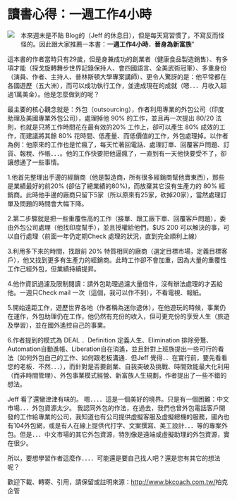 # 讀書心得：一週工作4小時 

<div style="clear: both; text-align: center;"><a href="http://1.bp.blogspot.com/-m-29bSWAncI/VhMc5ZuRtUI/AAAAAAAALpI/yXBb7W50lcg/s1600/book-work_4hours.jpg" style="clear: left; float: left; margin-bottom: 1em; margin-right: 1em;"><img border="0" src="http://1.bp.blogspot.com/-m-29bSWAncI/VhMc5ZuRtUI/AAAAAAAALpI/yXBb7W50lcg/s1600/book-work_4hours.jpg"/></a></div>
<p>本來週末是不貼 Blog的（Jeff 的休息日），但是每天寫習慣了，不寫反而怪怪的。因此跟大家推薦一本書：<b>一週工作4小時．晉身為新富族</b>”</p>
<p>這本書的作者當時只有29歲，但是身兼成功的創業者（健康食品製造銷售）、有多項才能（探戈旋轉舞步世界記錄保持人、會四國語言、全美武術冠軍）、多重身份（演員、作者、主持人、普林斯頓大學專案講師）、更令人驚訝的是：他平常都在各國遊歷（五大洲），而可以成功執行工作，並達成現在的成就（嗯．．．月收入超過1萬美金）。他是怎麼做到的呢？<a name="more"></a></p>
<p>最主要的核心觀念就是：外包（outsourcing），作者利用專業的外包公司（印度助理及美國專業外包公司），處理掉他 90% 的工作，並且再一次提出 80/20 法則，也就是只將工作時間花在最有效的20% 工作上，卻可以產生 80% 成效的工作，而建議將其餘 80% 花時間、低產量、而低價值的工作，外包處理掉。以作者為例：他原來的工作也是忙瘋了，每天忙著回電話、處理訂單、回覆客戶問題、訂貨、報稅、作帳．．．。他的工作快要把他逼瘋了，一直到有一天他快要受不了，卻讓想通了一些事情。</p>
<p>1.他首先整理出手邊的經銷商（他是製造商，所有很多經銷商幫他賣東西），那些是業績最好的前20% (卻佔了總業績的80%)，而放棄其它沒有生產力的 80% 經銷商。此時他手邊的廠商只留下5家（所以原來有25家，砍掉20家），當然處理訂單及問題的時間會大幅下降。</p>
<p>2.第二步驟就是把一些重覆性高的工作（接單、跟工廠下單、回覆客戶問題），委由外包公司處理（他找印度幫手），並且授權給他們，$US 200 可以解決的事，可以自行處理（前面一年仍定期Check 處理的狀況，直到完全順利上線）</p>
<p>3.利用多下來的時間，找跟前 20% 特質相同的廠商（選定目標市場，定義目標客戶），他又找到更多有生產力的經銷商。此時工作卻不會加重，因為大量的重覆性工作己經外包，但業績持續提昇。</p>
<p>4.他作資訊過濾及限制閱讀：請外包助理過濾大量信件，沒有辦法處理的才丟給他。一週只Check mail 一次（這個，我可以作不到），不看電視、報紙。</p>
<p> 5.開始遠距工作，遊歷世界各地（作者稱為迷你退休），在他遊玩的時候，事業仍在運作，外包助理仍在工作，他仍然有充份的收入，但可更充份的享受人生（旅遊及學習），並在國外遙控自己的事業。</p>
<p>6.作者提到的模式為 DEAL ．Definition 定義人生、Elimination 排除旁鶩、Automation自動進帳、Liberation自在消遙，並且針對上班族提出一些可行的看法（如何外包自己的工作、如何跟老板溝通．但Jeff 覺得．．在實行前，要先看看您的老板．不然．．．），而針對是否要創業、自我突破及挑戰、時間效能最大化利用（而非時間管理）、外包事業模式經營、新富族人生規劃，作者提出了一些不錯的想法。</p>
<p>Jeff 看了還蠻津津有味的。 嗯．．．．這是一個美好的境界。只是有一個困難：中文市場．．．外包資源太少。 我認同外包的作法，在過去，我們也曾外包電話客戶開發的工作給專業的公司，我知道也有公司提供虛擬客服及虛擬總機的服務，國內也有104外包網，或是有人在線上提供代打字、文案撰寫、美工設計．．．等的專案外包。但是．．．中文市場的其它外包資源，特別像是遠端或虛擬助理的外包資源，實在很少。</p>
<p>所以，要想學習作者這麼作．．．．可能還是要自己找人吧？還是您有其它的想法呢？</p>
<p>歡迎下載、轉寄、引用，請保留或註明來源：<a href="http://www.bkcoach.com.tw/">http://www.bkcoach.com.tw/</a>柏克企管</p>